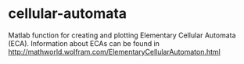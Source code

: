 # cellular-automata
Matlab function for creating and plotting Elementary Cellular Automata (ECA). Information about ECAs can be found in http://mathworld.wolfram.com/ElementaryCellularAutomaton.html
